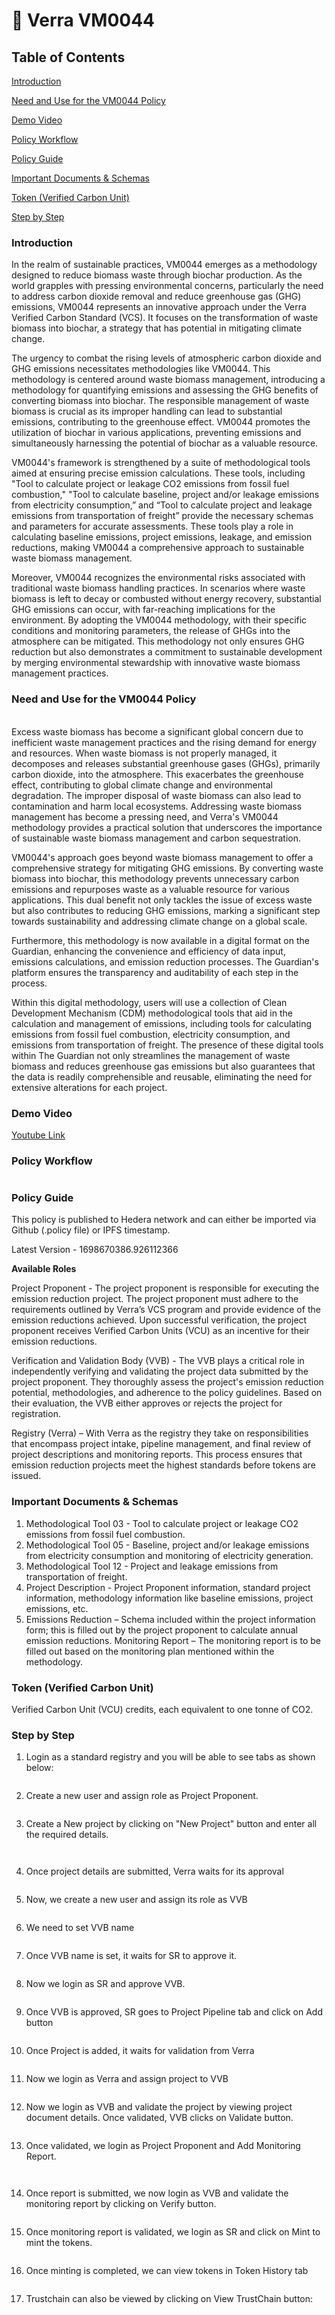 # 🏢 Verra VM0044

## Table of Contents

[Introduction](verra-vm0044.md#\_toc149219502)

[Need and Use for the VM0044 Policy](verra-vm0044.md#\_toc149219503)

[Demo Video](verra-vm0044.md#\_toc149219504)

[Policy Workflow](verra-vm0044.md#\_toc149219505)

[Policy Guide](verra-vm0044.md#\_toc149219506)

[Important Documents & Schemas](verra-vm0044.md#\_toc149219507)

[Token (Verified Carbon Unit)](verra-vm0044.md#\_toc149219508)

[Step by Step](verra-vm0044.md#\_toc149219509)

### Introduction   <a href="#_toc149219502" id="_toc149219502"></a>

In the realm of sustainable practices, VM0044 emerges as a methodology designed to reduce biomass waste through biochar production. As the world grapples with pressing environmental concerns, particularly the need to address carbon dioxide removal and reduce greenhouse gas (GHG) emissions, VM0044 represents an innovative approach under the Verra Verified Carbon Standard (VCS). It focuses on the transformation of waste biomass into biochar, a strategy that has potential in mitigating climate change.

The urgency to combat the rising levels of atmospheric carbon dioxide and GHG emissions necessitates methodologies like VM0044. This methodology is centered around waste biomass management, introducing a methodology for quantifying emissions and assessing the GHG benefits of converting biomass into biochar. The responsible management of waste biomass is crucial as its improper handling can lead to substantial emissions, contributing to the greenhouse effect. VM0044 promotes the utilization of biochar in various applications, preventing emissions and simultaneously harnessing the potential of biochar as a valuable resource.

VM0044's framework is strengthened by a suite of methodological tools aimed at ensuring precise emission calculations. These tools, including "Tool to calculate project or leakage CO2 emissions from fossil fuel combustion," "Tool to calculate baseline, project and/or leakage emissions from electricity consumption,” and “Tool to calculate project and leakage emissions from transportation of freight” provide the necessary schemas and parameters for accurate assessments. These tools play a role in calculating baseline emissions, project emissions, leakage, and emission reductions, making VM0044 a comprehensive approach to sustainable waste biomass management.

Moreover, VM0044 recognizes the environmental risks associated with traditional waste biomass handling practices. In scenarios where waste biomass is left to decay or combusted without energy recovery, substantial GHG emissions can occur, with far-reaching implications for the environment. By adopting the VM0044 methodology, with their specific conditions and monitoring parameters, the release of GHGs into the atmosphere can be mitigated. This methodology not only ensures GHG reduction but also demonstrates a commitment to sustainable development by merging environmental stewardship with innovative waste biomass management practices.&#x20;

### Need and Use for the VM0044 Policy  <a href="#_toc149219503" id="_toc149219503"></a>

\
Excess waste biomass has become a significant global concern due to inefficient waste management practices and the rising demand for energy and resources. When waste biomass is not properly managed, it decomposes and releases substantial greenhouse gases (GHGs), primarily carbon dioxide, into the atmosphere. This exacerbates the greenhouse effect, contributing to global climate change and environmental degradation. The improper disposal of waste biomass can also lead to contamination and harm local ecosystems. Addressing waste biomass management has become a pressing need, and Verra's VM0044 methodology provides a practical solution that underscores the importance of sustainable waste biomass management and carbon sequestration.

VM0044's approach goes beyond waste biomass management to offer a comprehensive strategy for mitigating GHG emissions. By converting waste biomass into biochar, this methodology prevents unnecessary carbon emissions and repurposes waste as a valuable resource for various applications. This dual benefit not only tackles the issue of excess waste but also contributes to reducing GHG emissions, marking a significant step towards sustainability and addressing climate change on a global scale.

Furthermore, this methodology is now available in a digital format on the Guardian, enhancing the convenience and efficiency of data input, emissions calculations, and emission reduction processes. The Guardian's platform ensures the transparency and auditability of each step in the process.

Within this digital methodology, users will use a collection of Clean Development Mechanism (CDM) methodological tools that aid in the calculation and management of emissions, including tools for calculating emissions from fossil fuel combustion, electricity consumption, and emissions from transportation of freight. The presence of these digital tools within The Guardian not only streamlines the management of waste biomass and reduces greenhouse gas emissions but also guarantees that the data is readily comprehensible and reusable, eliminating the need for extensive alterations for each project.

### Demo Video   <a href="#_toc149219504" id="_toc149219504"></a>

[Youtube Link](https://youtu.be/LN5vDNgevlM)

### Policy Workflow  <a href="#_toc149219505" id="_toc149219505"></a>

<figure><img src="../../../.gitbook/assets/0 (1).jpeg" alt=""><figcaption></figcaption></figure>

### Policy Guide  <a href="#_toc149219506" id="_toc149219506"></a>

This policy is published to Hedera network and can either be imported via Github (.policy file) or IPFS timestamp.&#x20;

Latest Version - 1698670386.926112366

**Available Roles**&#x20;

Project Proponent - The project proponent is responsible for executing the emission reduction project. The project proponent must adhere to the requirements outlined by Verra’s VCS program and provide evidence of the emission reductions achieved. Upon successful verification, the project proponent receives Verified Carbon Units (VCU) as an incentive for their emission reductions. &#x20;

Verification and Validation Body (VVB) - The VVB plays a critical role in independently verifying and validating the project data submitted by the project proponent. They thoroughly assess the project's emission reduction potential, methodologies, and adherence to the policy guidelines. Based on their evaluation, the VVB either approves or rejects the project for registration. &#x20;

Registry (Verra) – With Verra as the registry they take on responsibilities that encompass project intake, pipeline management, and final review of project descriptions and monitoring reports. This process ensures that emission reduction projects meet the highest standards before tokens are issued.

### Important Documents & Schemas  <a href="#_toc149219507" id="_toc149219507"></a>

1. Methodological Tool 03 - Tool to calculate project or leakage CO2 emissions from fossil fuel combustion.&#x20;
2. Methodological Tool 05 - Baseline, project and/or leakage emissions from electricity consumption and monitoring of electricity generation.&#x20;
3. Methodological Tool 12 - Project and leakage emissions from transportation of freight.&#x20;
4. Project Description - Project Proponent information, standard project information, methodology information like baseline emissions, project emissions, etc.&#x20;
5. Emissions Reduction – Schema included within the project information form; this is filled out by the project proponent to calculate annual emission reductions. Monitoring Report – The monitoring report is to be filled out based on the monitoring plan mentioned within the methodology.  &#x20;

### Token (Verified Carbon Unit)  <a href="#_toc149219508" id="_toc149219508"></a>

Verified Carbon Unit (VCU) credits, each equivalent to one tonne of CO2.&#x20;

### Step by Step   <a href="#_toc149219509" id="_toc149219509"></a>

1. Login as a standard registry and you will be able to see tabs as shown below:

<figure><img src="../../../.gitbook/assets/image (328).png" alt=""><figcaption></figcaption></figure>

2. Create a new user and assign role as Project Proponent.

<figure><img src="../../../.gitbook/assets/image (329).png" alt=""><figcaption></figcaption></figure>

3. Create a New project by clicking on "New Project" button and enter all the required details.

<figure><img src="../../../.gitbook/assets/image (330).png" alt=""><figcaption></figcaption></figure>

<figure><img src="../../../.gitbook/assets/image (331).png" alt=""><figcaption></figcaption></figure>

4. Once project details are submitted, Verra waits for its approval

<figure><img src="../../../.gitbook/assets/image (332).png" alt=""><figcaption></figcaption></figure>

5. Now, we create a new user and assign its role as VVB

<figure><img src="../../../.gitbook/assets/image (333).png" alt=""><figcaption></figcaption></figure>

6. We need to set VVB name

<figure><img src="../../../.gitbook/assets/image (334).png" alt=""><figcaption></figcaption></figure>

7. Once VVB name is set, it waits for SR to approve it.

<figure><img src="../../../.gitbook/assets/image (335).png" alt=""><figcaption></figcaption></figure>

8. Now we login as SR and approve VVB.

<figure><img src="../../../.gitbook/assets/image (336).png" alt=""><figcaption></figcaption></figure>

9. Once VVB is approved, SR goes to Project Pipeline tab and click on Add button

<figure><img src="../../../.gitbook/assets/image (337).png" alt=""><figcaption></figcaption></figure>

10. Once Project is added, it waits for validation from Verra

<figure><img src="../../../.gitbook/assets/image (338).png" alt=""><figcaption></figcaption></figure>

11. Now we login as Verra and assign project to VVB

<figure><img src="../../../.gitbook/assets/image (339).png" alt=""><figcaption></figcaption></figure>

12. Now we login as VVB and validate the project by viewing project document details. Once validated, VVB clicks on Validate button.

<figure><img src="../../../.gitbook/assets/image (340).png" alt=""><figcaption></figcaption></figure>

13. Once validated, we login as Project Proponent and Add Monitoring Report.

<figure><img src="../../../.gitbook/assets/image (341).png" alt=""><figcaption></figcaption></figure>

<figure><img src="../../../.gitbook/assets/image (342).png" alt=""><figcaption></figcaption></figure>

14. Once report is submitted, we now login as VVB and validate the monitoring report by clicking on Verify button.

<figure><img src="../../../.gitbook/assets/image (343).png" alt=""><figcaption></figcaption></figure>

15. Once monitoring report is validated, we login as SR and click on Mint to mint the tokens.

<figure><img src="../../../.gitbook/assets/image (344).png" alt=""><figcaption></figcaption></figure>

16. Once minting is completed, we can view tokens in Token History tab

<figure><img src="../../../.gitbook/assets/image (345).png" alt=""><figcaption></figcaption></figure>

17. Trustchain can also be viewed by clicking on View TrustChain button:

<figure><img src="../../../.gitbook/assets/image (346).png" alt=""><figcaption></figcaption></figure>

<figure><img src="../../../.gitbook/assets/image (347).png" alt=""><figcaption></figcaption></figure>
